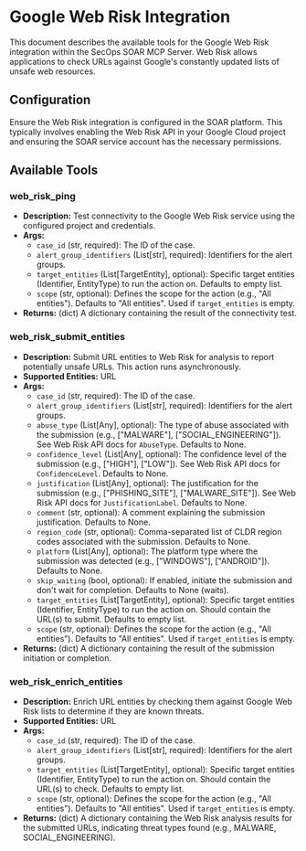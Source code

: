 # Google Web Risk Integration

This document describes the available tools for the Google Web Risk integration within the SecOps SOAR MCP Server. Web Risk allows applications to check URLs against Google's constantly updated lists of unsafe web resources.

## Configuration

Ensure the Web Risk integration is configured in the SOAR platform. This typically involves enabling the Web Risk API in your Google Cloud project and ensuring the SOAR service account has the necessary permissions.

## Available Tools

### web_risk_ping
- **Description:** Test connectivity to the Google Web Risk service using the configured project and credentials.
- **Args:**
    - `case_id` (str, required): The ID of the case.
    - `alert_group_identifiers` (List[str], required): Identifiers for the alert groups.
    - `target_entities` (List[TargetEntity], optional): Specific target entities (Identifier, EntityType) to run the action on. Defaults to empty list.
    - `scope` (str, optional): Defines the scope for the action (e.g., "All entities"). Defaults to "All entities". Used if `target_entities` is empty.
- **Returns:** (dict) A dictionary containing the result of the connectivity test.

### web_risk_submit_entities
- **Description:** Submit URL entities to Web Risk for analysis to report potentially unsafe URLs. This action runs asynchronously.
- **Supported Entities:** URL
- **Args:**
    - `case_id` (str, required): The ID of the case.
    - `alert_group_identifiers` (List[str], required): Identifiers for the alert groups.
    - `abuse_type` (List[Any], optional): The type of abuse associated with the submission (e.g., ["MALWARE"], ["SOCIAL_ENGINEERING"]). See Web Risk API docs for `AbuseType`. Defaults to None.
    - `confidence_level` (List[Any], optional): The confidence level of the submission (e.g., ["HIGH"], ["LOW"]). See Web Risk API docs for `ConfidenceLevel`. Defaults to None.
    - `justification` (List[Any], optional): The justification for the submission (e.g., ["PHISHING_SITE"], ["MALWARE_SITE"]). See Web Risk API docs for `JustificationLabel`. Defaults to None.
    - `comment` (str, optional): A comment explaining the submission justification. Defaults to None.
    - `region_code` (str, optional): Comma-separated list of CLDR region codes associated with the submission. Defaults to None.
    - `platform` (List[Any], optional): The platform type where the submission was detected (e.g., ["WINDOWS"], ["ANDROID"]). Defaults to None.
    - `skip_waiting` (bool, optional): If enabled, initiate the submission and don't wait for completion. Defaults to None (waits).
    - `target_entities` (List[TargetEntity], optional): Specific target entities (Identifier, EntityType) to run the action on. Should contain the URL(s) to submit. Defaults to empty list.
    - `scope` (str, optional): Defines the scope for the action (e.g., "All entities"). Defaults to "All entities". Used if `target_entities` is empty.
- **Returns:** (dict) A dictionary containing the result of the submission initiation or completion.

### web_risk_enrich_entities
- **Description:** Enrich URL entities by checking them against Google Web Risk lists to determine if they are known threats.
- **Supported Entities:** URL
- **Args:**
    - `case_id` (str, required): The ID of the case.
    - `alert_group_identifiers` (List[str], required): Identifiers for the alert groups.
    - `target_entities` (List[TargetEntity], optional): Specific target entities (Identifier, EntityType) to run the action on. Should contain the URL(s) to check. Defaults to empty list.
    - `scope` (str, optional): Defines the scope for the action (e.g., "All entities"). Defaults to "All entities". Used if `target_entities` is empty.
- **Returns:** (dict) A dictionary containing the Web Risk analysis results for the submitted URLs, indicating threat types found (e.g., MALWARE, SOCIAL_ENGINEERING).
